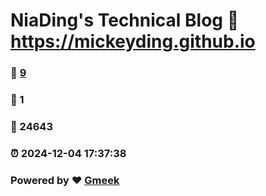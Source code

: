 # NiaDing's Technical Blog  :link: https://mickeyding.github.io 
### :page_facing_up: [9](https://mickeyding.github.io/tag.html) 
### :speech_balloon: 1 
### :hibiscus: 24643 
### :alarm_clock: 2024-12-04 17:37:38 
### Powered by :heart: [Gmeek](https://github.com/Meekdai/Gmeek)

